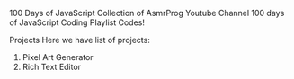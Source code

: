 100 Days of JavaScript
Collection of AsmrProg Youtube Channel 100 days of JavaScript Coding Playlist Codes!


Projects
Here we have list of projects:

1. Pixel Art Generator
2. Rich Text Editor


